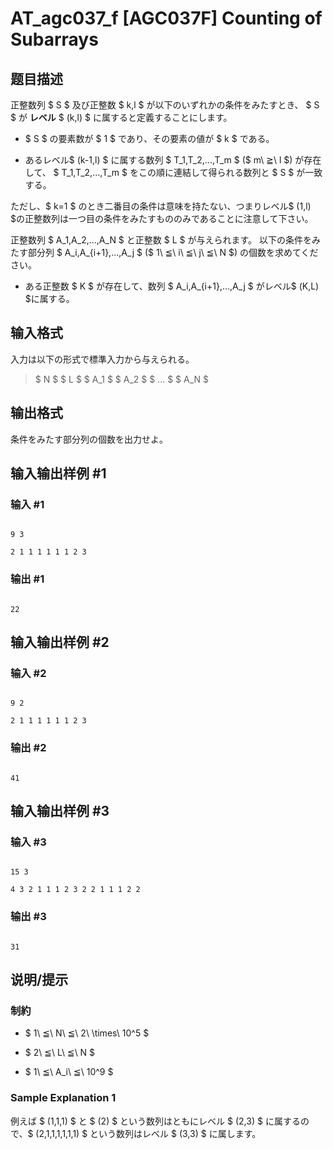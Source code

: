 # AT_agc037_f [AGC037F] Counting of Subarrays

## 题目描述

[problemUrl]: https://atcoder.jp/contests/agc037/tasks/agc037_f

正整数列 $ S $ 及び正整数 $ k,l $ が以下のいずれかの条件をみたすとき、 $ S $ が  **レベル**  $ (k,l) $ に属すると定義することにします。

- $ S $ の要素数が $ 1 $ であり、その要素の値が $ k $ である。
- あるレベル$ (k-1,l) $ に属する数列 $ T_1,T_2,...,T_m $ ($ m\ ≧\ l $) が存在して、 $ T_1,T_2,...,T_m $ をこの順に連結して得られる数列と $ S $ が一致する。

ただし、$ k=1 $ のとき二番目の条件は意味を持たない、つまりレベル$ (1,l) $の正整数列は一つ目の条件をみたすもののみであることに注意して下さい。

正整数列 $ A_1,A_2,...,A_N $ と正整数 $ L $ が与えられます。 以下の条件をみたす部分列 $ A_i,A_{i+1},...,A_j $ ($ 1\ ≦\ i\ ≦\ j\ ≦\ N $) の個数を求めてください。

- ある正整数 $ K $ が存在して、数列 $ A_i,A_{i+1},...,A_j $ がレベル$ (K,L) $に属する。

## 输入格式

入力は以下の形式で標準入力から与えられる。

> $ N $ $ L $ $ A_1 $ $ A_2 $ $ ... $ $ A_N $

## 输出格式

条件をみたす部分列の個数を出力せよ。

## 输入输出样例 #1

### 输入 #1

```
9 3
2 1 1 1 1 1 1 2 3
```

### 输出 #1

```
22
```

## 输入输出样例 #2

### 输入 #2

```
9 2
2 1 1 1 1 1 1 2 3
```

### 输出 #2

```
41
```

## 输入输出样例 #3

### 输入 #3

```
15 3
4 3 2 1 1 1 2 3 2 2 1 1 1 2 2
```

### 输出 #3

```
31
```

## 说明/提示

### 制約

- $ 1\ ≦\ N\ ≦\ 2\ \times\ 10^5 $
- $ 2\ ≦\ L\ ≦\ N $
- $ 1\ ≦\ A_i\ ≦\ 10^9 $

### Sample Explanation 1

例えば $ (1,1,1) $ と $ (2) $ という数列はともにレベル $ (2,3) $ に属するので、$ (2,1,1,1,1,1,1) $ という数列はレベル $ (3,3) $ に属します。